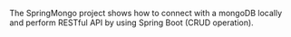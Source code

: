 The SpringMongo project shows how to connect with a mongoDB locally and perform RESTful API by using Spring Boot (CRUD operation).
